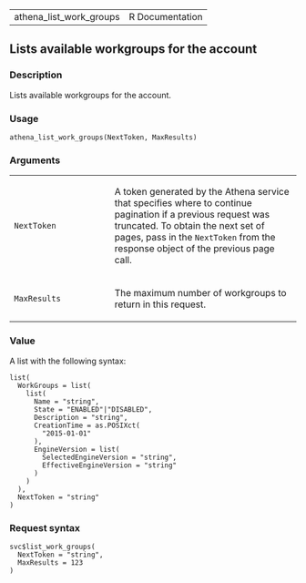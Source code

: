 <table style="width: 100%;">
<tbody>
<tr class="odd">
<td>athena_list_work_groups</td>
<td style="text-align: right;">R Documentation</td>
</tr>
</tbody>
</table>

## Lists available workgroups for the account

### Description

Lists available workgroups for the account.

### Usage

    athena_list_work_groups(NextToken, MaxResults)

### Arguments

<table>
<colgroup>
<col style="width: 35%" />
<col style="width: 65%" />
</colgroup>
<tbody>
<tr class="odd">
<td><code id="athena_list_work_groups_:_NextToken">NextToken</code></td>
<td><p>A token generated by the Athena service that specifies where to
continue pagination if a previous request was truncated. To obtain the
next set of pages, pass in the <code>NextToken</code> from the response
object of the previous page call.</p></td>
</tr>
<tr class="even">
<td><code
id="athena_list_work_groups_:_MaxResults">MaxResults</code></td>
<td><p>The maximum number of workgroups to return in this
request.</p></td>
</tr>
</tbody>
</table>

### Value

A list with the following syntax:

    list(
      WorkGroups = list(
        list(
          Name = "string",
          State = "ENABLED"|"DISABLED",
          Description = "string",
          CreationTime = as.POSIXct(
            "2015-01-01"
          ),
          EngineVersion = list(
            SelectedEngineVersion = "string",
            EffectiveEngineVersion = "string"
          )
        )
      ),
      NextToken = "string"
    )

### Request syntax

    svc$list_work_groups(
      NextToken = "string",
      MaxResults = 123
    )
